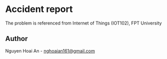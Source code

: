 # Accident report
The problem is referenced from 	Internet of Things (IOT102), FPT University

## Author
Nguyen Hoai An - nghoaian161@gmail.com